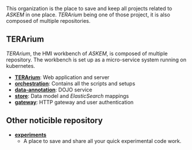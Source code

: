 This organization is the place to save and keep all projects related to _ASKEM_
in one place. _TERArium_ being one of those project, it is also composed of
multiple repositories.

## TERArium

_TERArium_, the HMI workbench of _ASKEM_, is composed of multiple repository.
The workbench is set up as a micro-service system running on kubernetes.

* [__TERArium__](https://github.com/DARPA-ASKEM/TERArium): Web application and server
* [__orchestration__](https://github.com/DARPA-ASKEM/orchestration): Contains all the scripts and setups
* [__data-annotation__](https://github.com/DARPA-ASKEM/data-annotation): DOJO service
* [__store__](https://github.com/DARPA-ASKEM/store): Data model and _ElasticSearch_ mappings
* [__gateway__](https://github.com/DARPA-ASKEM/gateway): HTTP gateway and user authentication

## Other noticible repository

* [__experiments__](https://github.com/DARPA-ASKEM/experiments)
  * A place to save and share all your quick experimental code work.
